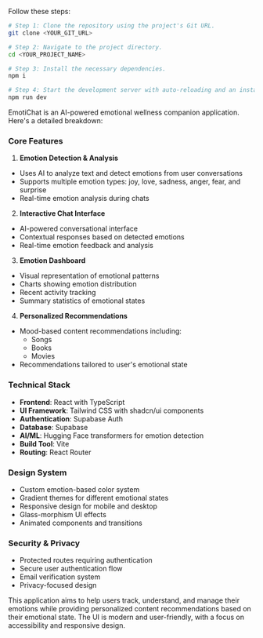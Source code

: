 Follow these steps:

```sh
# Step 1: Clone the repository using the project's Git URL.
git clone <YOUR_GIT_URL>

# Step 2: Navigate to the project directory.
cd <YOUR_PROJECT_NAME>

# Step 3: Install the necessary dependencies.
npm i

# Step 4: Start the development server with auto-reloading and an instant preview.
npm run dev
```

EmotiChat is an AI-powered emotional wellness companion application. Here's a detailed breakdown:

### Core Features
1. **Emotion Detection & Analysis**
- Uses AI to analyze text and detect emotions from user conversations
- Supports multiple emotion types: joy, love, sadness, anger, fear, and surprise
- Real-time emotion analysis during chats

2. **Interactive Chat Interface**
- AI-powered conversational interface
- Contextual responses based on detected emotions
- Real-time emotion feedback and analysis

3. **Emotion Dashboard**
- Visual representation of emotional patterns
- Charts showing emotion distribution
- Recent activity tracking
- Summary statistics of emotional states

4. **Personalized Recommendations**
- Mood-based content recommendations including:
  - Songs
  - Books
  - Movies
- Recommendations tailored to user's emotional state

### Technical Stack
- **Frontend**: React with TypeScript
- **UI Framework**: Tailwind CSS with shadcn/ui components
- **Authentication**: Supabase Auth
- **Database**: Supabase
- **AI/ML**: Hugging Face transformers for emotion detection
- **Build Tool**: Vite
- **Routing**: React Router

### Design System
- Custom emotion-based color system
- Gradient themes for different emotional states
- Responsive design for mobile and desktop
- Glass-morphism UI effects
- Animated components and transitions

### Security & Privacy
- Protected routes requiring authentication
- Secure user authentication flow
- Email verification system
- Privacy-focused design

This application aims to help users track, understand, and manage their emotions while providing personalized content recommendations based on their emotional state. The UI is modern and user-friendly, with a focus on accessibility and responsive design.
